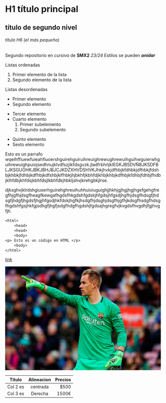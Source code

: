 # H1 título principal

## título de segundo nivel

###### título H6 (el más pequeño)

Segundo repositorio en _cursiva_ de __SMX2__ *23/24*
Estilos se pueden **_anidar_**

Listas ordenadas

1. Primer elemento de la lista
2. Segundo elemento de la lista

Listas desordenadas

* Primer elemento
* Segundo elemento
- Tercer elemento
- Cuarto elemento
    1. Primer subelemento
    2. Segundo subelemento
+ Quinto elemento
+ Sexto elemento

Esto es un parrafo wqeihffiuewfuieahfiuoershguirehguiruihreuighrewughrewuihguihwguierwhguihrewuighpuiojsedhnujklvdfszjikfdsgvzk.jladfrbhñjklEGKJBSDVÑBJKSDFBLJKSGUOHKJBKJBHJBJCJKDZXHVDSHVKJhkjhvkjdfhbjkfdhbkjdfhbkjfdshbjkhbkjfdhbjkdfhbjkdfshbjklfhbkjhjbkhfjkbhfdjkhbjkhbjkdfhbjkfdhbjfdhbjfhdbjklhfdbjkhfdsjkbhfdsjlkbhfdkjhbkljshvjkrehgbkjlrse.

djksghvjklrdshgiuserhguirehghreuihuhhuioiuguighjjhkhjgjhgjhgjhgefgehgfregfhjgfhjdsgfheagfkewgafhgdsfhkgdshfgdskjhfgdsjhfgsdjhgfhjdsgfhdsgfjhdsgfjhdgfjhgdsfjhgjhfgsdjhkfdskjhgfkjhsdgfhjdsghjdsgfhjgfhjkdsgfhsdgfhdsgfhgdshfgsjhkfgjsdhgfjhgfjsdgfhdgfhgdshjfgdsajhgregfvjkvgdsfhvgdhjfgjhvgfjh.

```
<html>
    <head>
    <head>
    <body>
<p> Esto es un código en HTML </p>
    <body>
</html>
```
[link](https://www.fje.edu/ca/jesuites-bellvitge/lescola "Enlace a la web del cole")

![Imagen de Ter Stegen mejor portero del mundo](https://github.com/RafaelPascualLlorca/repositorio2/blob/main/ter-stegen.jpg "Titulo opcional")

|Titulo |Alineacion | Precios|
|----------|:----------:|----------:|
|Col 2 es|centrada|$500|
|Col 3 es|Derecha|1500€|
